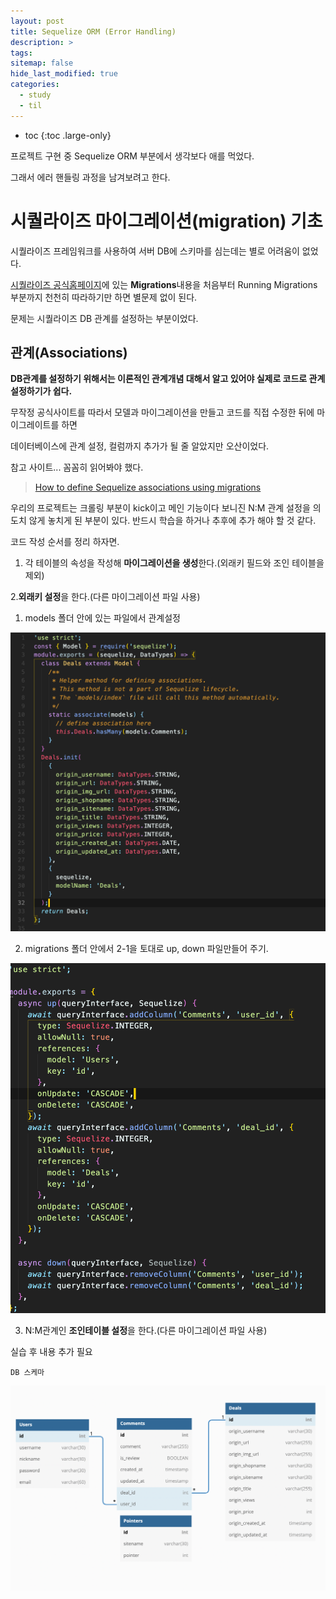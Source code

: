 ```yaml
---
layout: post
title: Sequelize ORM (Error Handling)
description: >
tags:
sitemap: false
hide_last_modified: true
categories:
  - study
  - til
---
```


* toc
{:toc .large-only}

프로젝트 구현 중  Sequelize ORM 부분에서 생각보다 애를 먹었다.

그래서 에러 핸들링 과정을 남겨보려고 한다.

# 시퀄라이즈 마이그레이션(migration) 기초

시퀄라이즈 프레임워크를 사용하여 서버 DB에 스키마를 심는데는 별로 어려움이 없었다.

[시퀄라이즈 공식홈페이지](https://sequelize.org/master/manual/migrations.html)에 있는 **Migrations**내용을 처음부터 Running Migrations 부분까지 천천히 따라하기만 하면 별문제 없이 된다.

문제는 시퀄라이즈 DB 관계를 설정하는 부분이었다.

## 관계(Associations)

**DB관계를 설정하기 위해서는 이론적인 관계개념 대해서 알고 있어야 실제로 코드로 관계 설정하기가 쉽다.**

무작정 공식사이트를 따라서 모델과 마이그레이션을 만들고 코드를 직접 수정한 뒤에 마이그레이트를 하면

데이터베이스에 관계 설정, 컬럼까지 추가가 될 줄 알았지만 오산이었다.

참고 사이트... 꼼꼼히 읽어봐야 했다.

> [How to define Sequelize associations using migrations](https://medium.com/@andrewoons/how-to-define-sequelize-associations-using-migrations-de4333bf75a7)
>

우리의 프로젝트는 크롤링 부분이 kick이고 메인 기능이다 보니진 N:M 관계 설정을 의도치 않게 놓치게 된 부분이 있다. 반드시 학습을 하거나 추후에 추가 해야 할 것 같다.

코드 작성 순서를 정리 하자면.

1. 각 테이블의 속성을 작성해 **마이그레이션을 생성**한다.(외래키 필드와 조인 테이블을 제외)

2.**외래키 설정**을 한다.(다른 마이그레이션 파일 사용)

1) models 폴더 안에 있는 파일에서 관계설정

![Untitled](/assets/img/til/1.png)

2) migrations 폴더 안에서 2-1을 토대로 up, down 파일만들어 주기.

![Untitled](/assets/img/til/2.png)

3. N:M관계인 **조인테이블 설정**을 한다.(다른 마이그레이션 파일 사용)

실습 후 내용 추가 필요

    DB 스케마

![Untitled](/assets/img/til/3.png)
